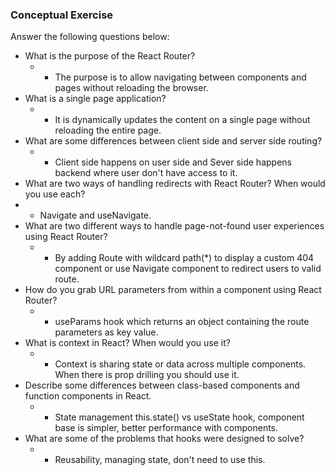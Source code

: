 ### Conceptual Exercise

Answer the following questions below:

- What is the purpose of the React Router?
  - - The purpose is to allow navigating between components and pages without reloading the browser.
- What is a single page application?
  - - It is dynamically updates the content on a single page without reloading the entire page.
- What are some differences between client side and server side routing?
  - - Client side happens on user side and Sever side happens backend where user don't have access to it.
- What are two ways of handling redirects with React Router? When would you use each?
- - Navigate and useNavigate.
- What are two different ways to handle page-not-found user experiences using React Router?
  - - By adding Route with wildcard path(\*) to display a custom 404 component or use Navigate component to redirect users to valid route.
- How do you grab URL parameters from within a component using React Router?
  - - useParams hook which returns an object containing the route parameters as key value.
- What is context in React? When would you use it?
  - - Context is sharing state or data across multiple components. When there is prop drilling you should use it.
- Describe some differences between class-based components and function
  components in React.
  - - State management this.state() vs useState hook, component base is simpler, better performance with components.
- What are some of the problems that hooks were designed to solve?
  - - Reusability, managing state, don't need to use this.
